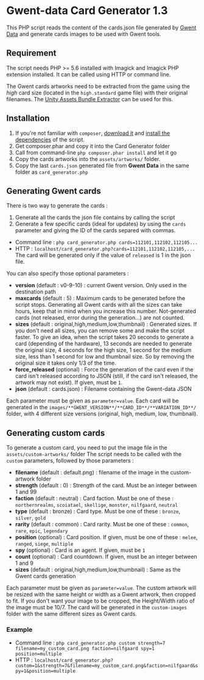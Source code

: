 # Gwent-data Card Generator 1.3
This PHP script reads the content of the cards.json file generated by [Gwent Data](https://github.com/GwentCommunityDevelopers/gwent-data) and generate cards images to be used with Gwent tools.

## Requirement
The script needs PHP >= 5.6 installed with Imagick and Imagick PHP extension installed. It can be called using HTTP or command line.

The Gwent cards artworks need to be extracted from the game using the *high* card size (located in the `high.standard` game file)  with their original filenames. The [Unity Assets Bundle Extractor](https://github.com/DerPopo/UABE) can be used for this.

## Installation
1. If you're not familiar with `composer`, [download it](https://getcomposer.org/) and [install the dependencies](https://getcomposer.org/doc/01-basic-usage.md#installing-dependencies) of the script.
  1. Get composer.phar and copy it into the Card Generator folder
  2. Call from command-line `php composer.phar install` and let it go
2. Copy the cards artworks into the `assets/artworks/` folder.
3. Copy the last `cards.json` generated file from **Gwent Data** in the same folder as `card_generator.php`

## Generating Gwent cards
There is two way to generate the cards :
1. Generate all the cards the json file contains by calling the script
2. Generate a few specific cards (ideal for updates) by using the `cards` parameter and giving the ID of the cards separed with commas.
  - Command line : ```php card_generator.php cards=112101,112102,112105...```
  - HTTP : ```localhost/card_generator.php?cards=112101,112102,112105,...```
The card will be generated only if the value of `released` is 1 in the json file.

You can also specify those optional parameters :
  - **version** (default : v0-9-10) : current Gwent version. Only used in the destination path
  - **maxcards** (default : 5) : Maximum cards to be generated before the script stops. Generating all Gwent cards with all the sizes can take hours, keep that in mind when you increase this number. Not-generated cards (not released, error during the generation...) are not counted.
  - **sizes** (default : original,high,medium,low,thumbnail) : Generated sizes. If you don't need all sizes, you can remove some and make the script faster. To give an idea, when the script takes 20 seconds to generate a card (depending of the hardware), 13 seconds are needed to generate the original size, 4 seconds for the high size, 1 second for the medium size, less than 1 second for low and thumbnail size. So by removing the original size it takes only 1/3 of the time.
  - **force_released** (optional) : Force the generation of the card even if the card isn't released according to JSON (still, if the card isn't released, the artwork may not exist). If given, must be `1`.
  - **json** (default : cards.json) : Filename containing the Gwent-data JSON

Each parameter must be given as `parameter=value`.
Each card will be generated in the `images/**GWENT_VERSION**/**CARD_ID**/**VARIATION_ID**/` folder, with 4 different size versions (original, high, medium, low, thumbnail).

## Generating custom cards
To generate a custom card, you need to put the image file in the `assets/custom-artworks/` folder
The script needs to be called with the `custom` parameters, followed by those parameters :
  - **filename** (default : default.png) : filename of the image in the custom-artwork folder
  - **strength** (default : 0) : Strength of the card. Must be an integer between 1 and 99
  - **faction** (default : neutral) : Card faction. Must be one of these : `northernrealms`, `scoiatael`, `skellige`, `monster`, `nilfgaard`, `neutral`
  - **type** (default : bronze) : Card type. Must be one of these : `bronze`, `silver`, `gold`
  - **rarity** (default : common) : Card rarity. Must be one of these : `common`, `rare`, `epic`, `legendary`
  - **position** (optional) : Card position. If given, must be one of these : `melee`, `ranged`, `siege`, `multiple`
  - **spy** (optional) : Card is an agent. If given, must be `1`
  - **count** (optional) : Card countdown. If given, must be an integer between 1 and 9
  - **sizes** (default : original,high,medium,low,thumbnail) : Same as the Gwent cards generation

Each parameter must be given as `parameter=value`.
The custom artwork will be resized with the same height or width as a Gwent artwork, then cropped to fit. If you don't want your image to be cropped, the Height/Width ratio of the image must be 10/7.
The card will be generated in the `custom-images` folder with the same different sizes as Gwent cards.

### Example
  - Command line : ```php card_generator.php custom strength=7 filename=my_custom_card.png faction=nilfgaard spy=1 position=multiple```
  - HTTP : ```localhost/card_generator.php?custom=1&strength=7&filename=my_custom_card.png&faction=nilfgaard&spy=1&position=multiple```
